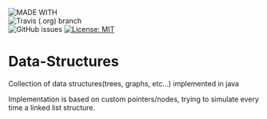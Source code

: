![MADE WITH](https://img.shields.io/static/v1.svg?labelColor=important&color=critical&label=MADE%20WITH&message=JAVA&logo=java&logoColor=black&style=for-the-badge&cacheSeconds=33600)  
![Travis (.org) branch](https://img.shields.io/travis/croxx219/Data-Structures/java-impl.svg?logo=travis&style=popout)  
![GitHub issues](https://img.shields.io/github/issues/croxx219/data-io.aurium.data.structures.java.structures.svg?style=popout&cacheSeconds=33600)
[![License: MIT](https://img.shields.io/badge/License-MIT-yellow.svg)](https://opensource.org/licenses/MIT&cacheSeconds=33600)
# Data-Structures
Collection of data structures(trees, graphs, etc...) implemented in java

Implementation is based on custom pointers/nodes, trying to simulate every time a linked list structure.